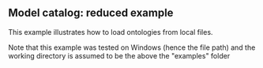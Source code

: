 ## Model catalog: reduced example

This example illustrates how to load ontologies from local files. 

Note that this example was tested on Windows (hence the file path) and the working directory is assumed to be the above the "examples" folder